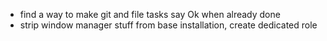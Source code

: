 - find a way to make git and file tasks say Ok when already done
- strip window manager stuff from base installation, create dedicated role

